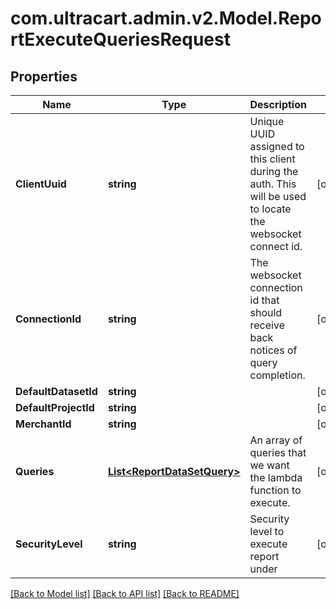 # com.ultracart.admin.v2.Model.ReportExecuteQueriesRequest
## Properties

Name | Type | Description | Notes
------------ | ------------- | ------------- | -------------
**ClientUuid** | **string** | Unique UUID assigned to this client during the auth.  This will be used to locate the websocket connect id. | [optional] 
**ConnectionId** | **string** | The websocket connection id that should receive back notices of query completion. | [optional] 
**DefaultDatasetId** | **string** |  | [optional] 
**DefaultProjectId** | **string** |  | [optional] 
**MerchantId** | **string** |  | [optional] 
**Queries** | [**List&lt;ReportDataSetQuery&gt;**](ReportDataSetQuery.md) | An array of queries that we want the lambda function to execute. | [optional] 
**SecurityLevel** | **string** | Security level to execute report under | [optional] 


[[Back to Model list]](../README.md#documentation-for-models) [[Back to API list]](../README.md#documentation-for-api-endpoints) [[Back to README]](../README.md)

